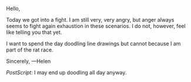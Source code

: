 Hello,

Today we got into a fight. I am still very, very angry, but anger always seems to fight again exhaustion in these scenarios. I do not, however, feel like telling you that yet.

I want to spend the day doodling line drawings but cannot because I am part of the rat race.

Sincerely,
—Helen

_PostScript:_ I may end up doodling all day anyway.